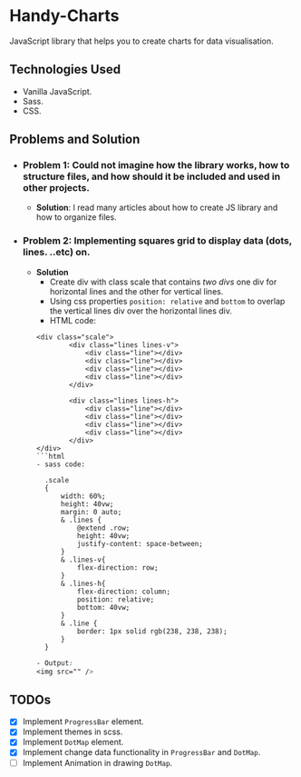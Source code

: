 # Handy-Charts
JavaScript library that helps you to create charts for data visualisation.

## Technologies Used
- Vanilla JavaScript.
- Sass.
- CSS.

## Problems and Solution
- ### **Problem 1**: Could not imagine how the library works, how to structure files, and how should it be included and used in other projects.
    - **Solution**: I read many articles about how to create JS library and how to organize files.


- ### **Problem 2**: Implementing squares grid to display data (dots, lines. ..etc) on.
    - **Solution**
        - Create div with class scale that contains *two divs* one div for horizontal lines and the other for vertical lines.
        - Using css properties `position: relative` and `bottom` to overlap the vertical lines div over the horizontal lines div.
        - HTML code:
        ```
        <div class="scale">
                <div class="lines lines-v">
                    <div class="line"></div>
                    <div class="line"></div>
                    <div class="line"></div>
                    <div class="line"></div>
                </div>

                <div class="lines lines-h">
                    <div class="line"></div>
                    <div class="line"></div>
                    <div class="line"></div>
                    <div class="line"></div>
                </div>
        </div>
        ```html
        - sass code:
        ```
            .scale
            {
                width: 60%;
                height: 40vw;
                margin: 0 auto;
                & .lines {
                    @extend .row;
                    height: 40vw;
                    justify-content: space-between;
                }
                & .lines-v{
                    flex-direction: row;
                }
                & .lines-h{
                    flex-direction: column;
                    position: relative;
                    bottom: 40vw;
                }
                & .line {
                    border: 1px solid rgb(238, 238, 238);
                }
            }
        ```scss
        - Output:
        <img src="" />

## TODOs
- [x] Implement `ProgressBar` element.
- [x] Implement themes in scss.
- [x] Implement `DotMap` element.
- [x] Implement change data functionality in `ProgressBar` and  `DotMap`.
- [ ] Implement Animation in drawing `DotMap`.